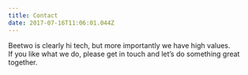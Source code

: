 ```yaml
---
title: Contact
date: 2017-07-16T11:06:01.044Z
---
```


Beetwo is clearly hi tech, but more importantly we have high values.  
If you like what we do, please get in touch and let’s do something great together.

